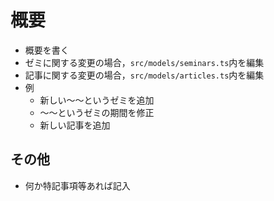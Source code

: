 # 概要

- 概要を書く
- ゼミに関する変更の場合，`src/models/seminars.ts`内を編集
- 記事に関する変更の場合，`src/models/articles.ts`内を編集
- 例
  - 新しい〜〜というゼミを追加
  - 〜〜というゼミの期間を修正
  - 新しい記事を追加

## その他

- 何か特記事項等あれば記入
